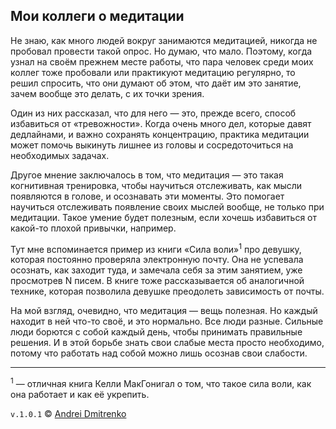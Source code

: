 ## Мои коллеги о медитации

Не знаю, как много людей вокруг занимаются медитацией, никогда не пробовал провести такой опрос. Но думаю, что мало. Поэтому, когда узнал на своём прежнем месте работы, что пара человек среди моих коллег тоже пробовали или практикуют медитацию регулярно, то решил спросить, что они думают об этом, что даёт им это занятие, зачем вообще это делать, с их точки зрения.

Один из них рассказал, что для него &mdash; это, прежде всего, способ избавиться от &laquo;тревожности&raquo;. Когда очень много дел, которые давят дедлайнами, и важно сохранять концентрацию, практика медитации может помочь выкинуть лишнее из головы и сосредоточиться на необходимых задачах.  

Другое мнение заключалось в том, что медитация &mdash; это такая когнитивная тренировка, чтобы научиться отслеживать, как мысли появляются в голове, и осознавать эти моменты. Это помогает научиться отслеживать появление своих мыслей вообще, не только при медитации. Такое умение будет полезным, если хочешь избавиться от какой-то плохой привычки, например.  

Тут мне вспоминается пример из книги &laquo;Сила воли&raquo;<sup>1</sup> про девушку, которая постоянно проверяла электронную почту. Она не успевала осознать, как заходит туда, и замечала себя за этим занятием, уже просмотрев N писем. В книге тоже рассказывается об аналогичной технике, которая позволила девушке преодолеть зависимость от почты.  

На мой взгляд, очевидно, что медитация &mdash; вещь полезная. Но каждый находит в ней что-то своё, и это нормально. Все люди разные. Сильные люди борются с собой каждый день, чтобы принимать правильные решения. И в этой борьбе знать свои слабые места просто необходимо, потому что работать над собой можно лишь осознав свои слабости.

----
<sup>1</sup> &mdash; отличная книга Келли МакГонигал о том, что такое сила воли, как она работает и как её укрепить.

`v.1.0.1` &copy; [Andrei Dmitrenko](https://admitrenko.github.io/blog)
